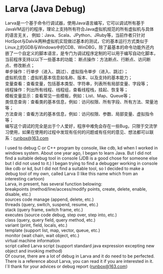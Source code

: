 # Larva (Java Debug)

Larva是一个基于命令行调试器，使用Java语言编写，它可以调试所有基于JavaVM运行的程序，理论上支持所有符合Java虚拟机规范的所有虚拟机与具体的语言无关，
例如：Java、Scala、JPython、JRuby等，当前作者只针对HotSpot与Dalvik两种虚拟机实现做过基本的测试，它的基本运行方式类似于Linux上的GDB与Windows中的CDB、WinDBG，除了最基本的命令功能外还内嵌了一个自定义的脚本语言，是专门为调试程序定制的可以用于编写自动化脚本，当前程序支持以以下一些基本的功能：
断点操作：方法断点、行断点、访问断点、修改断点；<br>
单步操作：行单步（进入、跳过）、虚拟指令单步（进入、跳过）；<br>
虚拟机信息：虚拟机基本信息如名称、版本、以及支持的基本能力；<br>
变量查看：查看变量，包括基本类型、字符串，列表所有局部变量、字段等；<br>
线程操作：列出所有线程、线程组，查看线程栈，挂起、恢复等；<br>
模板变量显示：查看常见一些模板，例如：List、Map、Queue等；<br>
类信息查询：查看类的基本信息，例如：访问权限、所有字段、所有方法、常量池等；<br>
方法查询：查看方法的基本信息，例如：访问权限、参数、局部变量、虚拟指令等；<br>
编写这个调试的完全是出于个人爱好，程序中难免会存在一些Bug，只限于交流学习使用，如果在使用的过程中发现有任何的问题或有任何的意见、想法都可以联系：runbox@163.com<br>

I used to debug C or C++ program by console, like cdb, kd when I worked in windows system. About one year ago, I began to learn Java. But I did not find a suitable debug tool in console (JDB is a good chose for someone else but I did not used to it.) I began trying to find a debugger working in console like cdb or kd, but I did not find a suitable tool, so I decided to make a debug tool of my own, called Larva (I like this name which from an interesting cartoon) <br>
Larva, in present, has several function belowing: <br>
breakpoints (method/line/access/modify points, create, delete, enable, disable, etc.)<br>
sources code manage (append, delete, etc.)<br>
threads (query, switch, suspend, resume, etc.)<br>
stack (query frame, switch frame, etc.)<br>
executes (source code debug, step over, step into, etc.)<br>
class (query, query field, query method, etc.)<br>
variant (print, field, locals, etc.)<br>
template (support list, map, vector, queue, etc.)<br>
monitor (wait chain, wait object, etc.)<br>
virtual machine information<br>
script called Larva script (support standard java expression excepting new object and invoking method)<br>
Of course, there are a lot of debug in Larva and it do need to be perfected. <br>
There is a reference about Larva, you can read it if you are interested in it.<br>
I`ll thank for your advices or debug report (runbox@163.com) 
